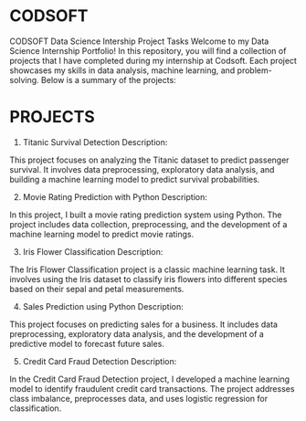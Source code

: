 # CODSOFT
CODSOFT Data Science Intership Project Tasks
Welcome to my Data Science Internship Portfolio! In this repository, you will find a collection of projects that I have completed during my internship at Codsoft. Each project showcases my skills in data analysis, machine learning, and problem-solving. Below is a summary of the projects:
# PROJECTS
1. Titanic Survival Detection Description: 

This project focuses on analyzing the Titanic dataset to predict passenger survival. It involves data preprocessing, exploratory data analysis, and building a machine learning model to predict survival probabilities.


2. Movie Rating Prediction with Python Description: 

In this project, I built a movie rating prediction system using Python. The project includes data collection, preprocessing, and the development of a machine learning model to predict movie ratings.


3. Iris Flower Classification Description: 

The Iris Flower Classification project is a classic machine learning task. It involves using the Iris dataset to classify iris flowers into different species based on their sepal and petal measurements.


4. Sales Prediction using Python Description: 

This project focuses on predicting sales for a business. It includes data preprocessing, exploratory data analysis, and the development of a predictive model to forecast future sales.


5. Credit Card Fraud Detection Description: 

In the Credit Card Fraud Detection project, I developed a machine learning model to identify fraudulent credit card transactions. The project addresses class imbalance, preprocesses data, and uses logistic regression for classification.
